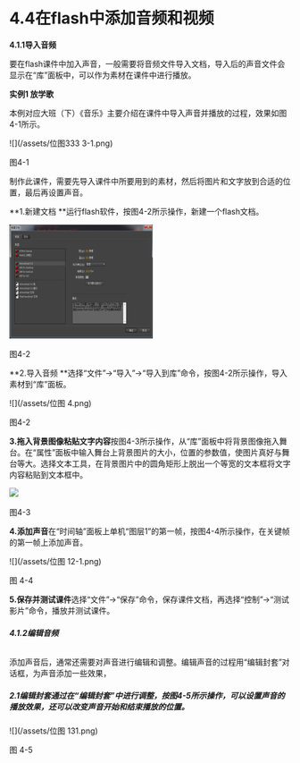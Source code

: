 # **4.4在flash中添加音频和视频**

**4.1.1导入音频**

要在flash课件中加入声音，一般需要将音频文件导入文档，导入后的声音文件会显示在“库”面板中，可以作为素材在课件中进行播放。

**实例1   放学歌**

本例对应大班（下）《音乐》主要介绍在课件中导入声音并播放的过程，效果如图4-1所示。

![](/assets/位图333 3-1.png)

图4-1

制作此课件，需要先导入课件中所要用到的素材，然后将图片和文字放到合适的位置，最后再设置声音。

**1.新建文档  **运行flash软件，按图4-2所示操作，新建一个flash文档。

![](/assets/未标题-11.jpg)

图4-2

**2.导入音频  **选择“文件”→“导入”→“导入到库”命令，按图4-2所示操作，导入素材到“库”面板。

![](/assets/位图 4.png)

图4-2

**3.拖入背景图像粘贴文字内容**按图4-3所示操作，从“库”面板中将背景图像拖入舞台。在“属性”面板中输入舞台上背景图片的大小，位置的参数值，使图片真好与舞台等大。选择文本工具，在背景图片中的圆角矩形上脱出一个等宽的文本框将文字内容粘贴到文本框中。

![](file:///C:\Users\netedi21\AppData\Local\Temp\ksohtml\wpsAFB.tmp.jpg)

图4-3

**4.添加声音**在“时间轴”面板上单机“图层1”的第一帧，按图4-4所示操作，在关键帧的第一帧上添加声音。

![](/assets/位图 12-1.png)

图 4-4

**5.保存并测试课件**选择“文件”→“保存”命令，保存课件文档，再选择“控制”→“测试影片”命令，播放并测试课件。

###### **4.1.2编辑音频**

添加声音后，通常还需要对声音进行编辑和调整。编辑声音的过程用“编辑封套”对话框，为声音添加一些效果，

##### **2.1编辑封套**通过在“编辑封套”中进行调整，按图4-5所示操作，可以设置声音的播放效果，还可以改变声音开始和结束播放的位置。

![](/assets/位图 131.png)

图 4-5

